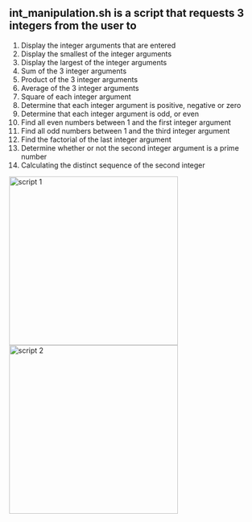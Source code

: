 ## int_manipulation.sh is a script that requests 3 integers from the user to
1. Display the integer arguments that are entered
2. Display the smallest of the integer arguments
3. Display the largest of the integer arguments
4. Sum of the 3 integer arguments
5. Product of the 3 integer arguments
6. Average of the 3 integer arguments
7. Square of each integer argument
8. Determine that each integer argument is positive, negative or zero
9. Determine that each integer argument is odd, or even
10. Find all even numbers between 1 and the first integer argument
11. Find all odd numbers between 1 and the third integer argument
12. Find the factorial of the last integer argument
13. Determine whether or not the second integer argument is a prime number
14. Calculating the distinct sequence of the second integer

<img width="335" alt="script 1" src="https://github.com/palomaresendiz/Shell-Scripting/assets/127056165/a48f81e1-ddda-4cef-a17c-aa6f19d854ac"> <br>
<img width="335" alt="script 2" src="https://github.com/palomaresendiz/Shell-Scripting/assets/127056165/f3252d7d-dff0-4e7e-93fd-50c279f8ae6e">
